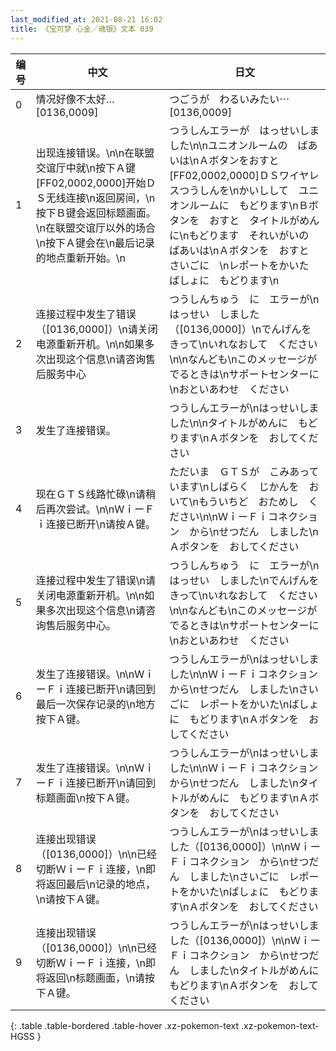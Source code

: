 ```yaml
---
last_modified_at: 2021-08-21 16:02
title: 《宝可梦 心金／魂银》文本 039
---
```

| 编号 | 中文 | 日文 |
| ---- | ---- | ---- |
| 0 | 情况好像不太好…[0136,0009] | つごうが　わるいみたい⋯　[0136,0009] |
| 1 | 出现连接错误。\n\n在联盟交谊厅中就\n按下Ａ键[FF02,0002,0000]开始ＤＳ无线连接\n返回房间，\n按下Ｂ键会返回标题画面。\n在联盟交谊厅以外的场合\n按下Ａ键会在\n最后记录的地点重新开始。\n | つうしんエラーが　はっせいしました\n\nユニオンルームの　ばあいは\nＡボタンをおすと　[FF02,0002,0000]ＤＳワイヤレスつうしんを\nかいしして　ユニオンルームに　もどります\nＢボタンを　おすと　タイトルがめんに\nもどります　それいがいの　ばあいは\nＡボタンを　おすと　さいごに　\nレポートをかいた　ばしょに　もどります\n |
| 2 | 连接过程中发生了错误（[0136,0000]）\n请关闭电源重新开机。\n\n如果多次出现这个信息\n请咨询售后服务中心 | つうしんちゅう　に　エラーが\nはっせい　しました（[0136,0000]）\nでんげんを　きって\nいれなおして　ください\n\nなんども\nこのメッセージが　でるときは\nサポートセンターに\nおといあわせ　ください |
| 3 | 发生了连接错误。 | つうしんエラーが\nはっせいしました\n\nタイトルがめんに　もどります\nＡボタンを　おしてください |
| 4 | 现在ＧＴＳ线路忙碌\n请稍后再次尝试。\n\nＷｉーＦｉ连接已断开\n请按Ａ键。 | ただいま　ＧＴＳが　こみあっています\nしばらく　じかんを　おいて\nもういちど　おためし　ください\n\nＷｉーＦｉコネクション　から\nせつだん　しました\nＡボタンを　おしてください |
| 5 | 连接过程中发生了错误\n请关闭电源重新开机。\n\n如果多次出现这个信息\n请咨询售后服务中心。 | つうしんちゅう　に　エラーが\nはっせい　しました\nでんげんを　きって\nいれなおして　ください\n\nなんども\nこのメッセージが　でるときは\nサポートセンターに\nおといあわせ　ください |
| 6 | 发生了连接错误。\n\nＷｉーＦｉ连接已断开\n请回到最后一次保存记录的\n地方按下Ａ键。 | つうしんエラーが\nはっせいしました\n\nＷｉーＦｉコネクション　から\nせつだん　しました\nさいごに　レポートをかいた\nばしょに　もどります\nＡボタンを　おしてください |
| 7 | 发生了连接错误。\n\nＷｉーＦｉ连接已断开\n请回到标题画面\n按下Ａ键。 | つうしんエラーが\nはっせいしました\n\nＷｉーＦｉコネクション　から\nせつだん　しました\nタイトルがめんに　もどります\nＡボタンを　おしてください |
| 8 | 连接出现错误（[0136,0000]）\n\n已经切断ＷｉーＦｉ连接，\n即将返回最后\n记录的地点，\n请按下Ａ键。 | つうしんエラーが\nはっせいしました（[0136,0000]）\n\nＷｉーＦｉコネクション　から\nせつだん　しました\nさいごに　レポートをかいた\nばしょに　もどります\nＡボタンを　おしてください |
| 9 | 连接出现错误（[0136,0000]）\n\n已经切断ＷｉーＦｉ连接，\n即将返回\n标题画面，\n请按下Ａ键。 | つうしんエラーが\nはっせいしました（[0136,0000]）\n\nＷｉーＦｉコネクション　から\nせつだん　しました\nタイトルがめんに　もどります\nＡボタンを　おしてください |
{: .table .table-bordered .table-hover .xz-pokemon-text .xz-pokemon-text-HGSS }